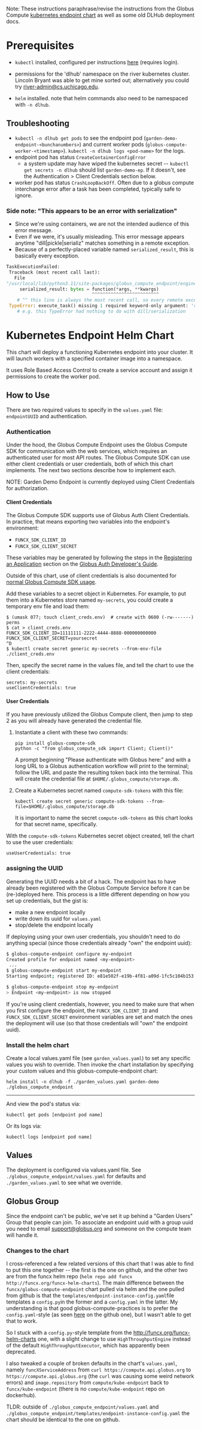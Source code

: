 Note: These instructions paraphrase/revise the instructions from the Globus Compute [kubernetes endpoint chart](https://github.com/funcx-faas/funcX/blob/main/helm/README.md) as well as some old DLHub deployment docs.

# Prerequisites

- `kubectl` installed, configured per instructions [here](https://login-riverdev.ssl-hep.org/login/river) (requires login).
- permissions for the 'dlhub' namespace on the river kubernetes cluster. Lincoln Bryant was able to get mine sorted out; alternatively you could try <river-admin@cs.uchicago.edu>.

- `helm` installed. note that helm commands also need to be namespaced with `-n dlhub`.

## Troubleshooting

- `kubectl -n dlhub get pods` to see the endpoint pod (`garden-demo-endpoint-<bunchanumbers>`) and current worker pods (`globus-compute-worker-<timestamp>`). `kubectl -n dlhub logs <pod-name>` for the logs.
- endpoint pod has status `CreateContainerConfigError`
  - a system update may have wiped the kubernetes secret -- `kubectl get secrets -n dlhub` should list `garden-demo-ep`. If it doesn't, see the Authentication > Client Credentials section below.
- worker pod has status `CrashLoopBackOff`. Often due to a globus compute interchange error after a task has been completed, typically safe to ignore.

### Side note: "This appears to be an error with serialization"

- Since we're using containers, we are not the intended audience of this error message.
- Even if we were, it's usually misleading. This error message appears anytime "dill|pickle|serializ" matches something in a remote exception.
- Because of a perfectly-placed variable named `serialized_result`, this is basically every exception.

```python
TaskExecutionFailed:
 Traceback (most recent call last):
   File
"/usr/local/lib/python3.11/site-packages/globus_compute_endpoint/engines/high_throughput/worker.py", line 151, in _worker_execute_task
     serialized_result: bytes = function(*args, **kwargs)
                                ^^^^^^^^^^^^^^^^^^^^^^^^^
    # ^^ this line is always the most recent call, so every remote exception matches "serializ"
 TypeError: execute_task() missing 1 required keyword-only argument: 'run_dir'
    # e.g. this TypeError had nothing to do with dill/serialization
```

# Kubernetes Endpoint Helm Chart

This chart will deploy a functioning Kubernetes endpoint into your cluster. It
will launch workers with a specified container image into a namespace.

It uses Role Based Access Control to create a service account and assign it
permissions to create the worker pod.

## How to Use

There are two required values to specify in the `values.yaml` file:
`endpointUUID` and authentication.

### Authentication

Under the hood, the Globus Compute Endpoint uses the Globus Compute SDK for
communication with the web services, which requires an authenticated user for
most API routes. The Globus Compute SDK can use either client credentials or
user credentials, both of which this chart implements. The next two sections
describe how to implement each.

NOTE: Garden Demo Endpoint is currently deployed using Client Credentials for authorization.

#### Client Credentials

The Globus Compute SDK supports use of Globus Auth Client Credentials. In practice,
that means exporting two variables into the endpoint's environment:

- `FUNCX_SDK_CLIENT_ID`
- `FUNCX_SDK_CLIENT_SECRET`

These variables may be generated by following the steps in the [Registering an
Application](https://docs.globus.org/api/auth/developer-guide/#register-app)
section on the [Globus Auth Developer's
Guide](https://docs.globus.org/api/auth/developer-guide/).

Outside of this chart, use of client credentials is also documented for [normal
Globus Compute SDK
usage](https://funcx.readthedocs.io/en/latest/sdk.html#client-credentials-with-globus-compute-clients).

Add these variables to a secret object in Kubernetes. For example, to put them
into a Kubernetes store named `my-secrets`, you could create a temporary env file
and load them:

```
$ (umask 077; touch client_creds.env)  # create with 0600 (-rw-------) perms
$ cat > client_creds.env
FUNCX_SDK_CLIENT_ID=11111111-2222-4444-8888-000000000000
FUNCX_SDK_CLIENT_SECRET=yoursecret
^D
$ kubectl create secret generic my-secrets --from-env-file ./client_creds.env
```

Then, specify the secret name in the values file, and tell the chart to use
the client credentials:

```
secrets: my-secrets
useClientCredentials: true
```

#### User Credentials

If you have previously utilized the Globus Compute client, then jump to step 2 as you
will already have generated the credential file.

1. Instantiate a client with these two commands:

   ```shell
   pip install globus-compute-sdk
   python -c "from globus_compute_sdk import Client; Client()"
   ```

   A prompt beginning "Please authenticate with Globus here:" and with a long
   URL to a Globus authentication workflow will print to the terminal; follow
   the URL and paste the resulting token back into the terminal. This will
   create the credential file at `$HOME/.globus_compute/storage.db`.

1. Create a Kubernetes secret named `compute-sdk-tokens` with this file:

   ```shell
   kubectl create secret generic compute-sdk-tokens --from-file=$HOME/.globus_compute/storage.db
   ```

   It is important to name the secret `compute-sdk-tokens` as this chart looks
   for that secret name, specifically.

With the `compute-sdk-tokens` Kubernetes secret object created, tell the chart to
use the user credentials:

```
useUserCredentials: true
```

### assigning the UUID

Generating the UUID needs a bit of a hack. The endpoint has to have already been registered with the Globus Compute Service before it can be (re-)deployed here. This process is a little different depending on how you set up credentials, but the gist is:

- make a new endpoint locally
- write down its uuid for `values.yaml`
- stop/delete the endpoint locally

If deploying using your own user credentials, you shouldn't need to do anything special (since those credentials already "own" the endpoint uuid):

```sh
$ globus-compute-endpoint configure my-endpoint
Created profile for endpoint named <my-endpoint>
 ...
$ globus-compute-endpoint start my-endpoint
Starting endpoint; registered ID: e81e502f-e19b-4f81-a09d-1fc5c104b153

$ globus-compute-endpoint stop my-endpoint
> Endpoint <my-endpoint> is now stopped
```

If you're using client credentials, however, you need to make sure that when you first configure the endpoint, the `FUNCX_SDK_CLIENT_ID` and `FUNCX_SDK_CLIENT_SECRET` environment variables are set and match the ones the deployment will use (so that those credentials will "own" the endpoint uuid).

### Install the helm chart

Create a local values.yaml file (see `garden_values.yaml`) to set any specific values you wish to
override. Then invoke the chart installation by specifying your custom values and this globus-compute-endpoint chart:

```shell script
helm install -n dlhub -f ./garden_values.yaml garden-demo ./globus_compute_endpoint
```

---

And view the pod's status via:

```shell script
kubectl get pods [endpoint pod name]
```

Or its logs via:

```shell script
kubectl logs [endpoint pod name]
```

## Values

The deployment is configured via values.yaml file. See `./globus_compute_endpoint/values.yaml` for defaults and `./garden_values.yaml` to see what we override.

## Globus Group

Since the endpoint can't be public, we've set it up behind a "Garden Users" Group that people can join. To associate an endpoint uuid with a group uuid you need to email <support@globus.org> and someone on the compute team will handle it.

### Changes to the chart

I cross-referenced a few related versions of this chart that I was able to find to put this one together -- the first is the one on github, and the other two are from the funcx helm repo (`helm repo add funcx http://funcx.org/funcx-helm-charts`). The main difference between the `funcx/globus-compute-endpoint` chart pulled via helm and the one pulled from github is that the `templates/endpoint-instance-config.yaml`file templates a `config.py`in the former and a `config.yaml` in the latter. My understanding is that good globus-compute-practices is to prefer the `config.yaml`-style (as seen [here](https://github.com/funcx-faas/funcX/blob/4fc7047648693fbb688c93f8a09b4aeb830b10bd/helm/funcx_endpoint/templates/endpoint-instance-config.yaml#L11) on the github one), but I wasn't able to get that to work.

So I stuck with a `config.py`-style template from the <http://funcx.org/funcx-helm-charts> one, with a slight change to use `HighThroughputEngine` instead of the default `HighThroughputExecutor`, which has apparently been deprecated.

I also tweaked a couple of broken defaults in the chart's `values.yaml`, namely `funcXServiceAddress` from `curl https://compute.api.globus.org` to `https://compute.api.globus.org` (the `curl` was causing some weird network errors) and `image.repository` from `compute/kube-endpoint` back to `funcx/kube-endpoint` (there is no `compute/kube-endpoint` repo on dockerhub).

TLDR: outside of `./globus_compute_endpoint/values.yaml` and `./globus_compute_endpoint/templates/endpoint-instance-config.yaml` the chart should be identical to the one on github.
